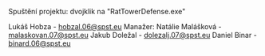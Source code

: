 Spuštění projektu: dvojklik na "RatTowerDefense.exe"

Lukáš Hobza - hobzal.06@spst.eu
Manažer: Natálie Malášková - malaskovan.07@spst.eu
Jakub Doležal - dolezalj.07@spst.eu
Daniel Binar - binard.06@spst.eu
